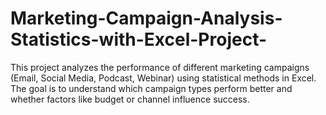 # Marketing-Campaign-Analysis-Statistics-with-Excel-Project-
This project analyzes the performance of different marketing campaigns (Email, Social Media, Podcast, Webinar) using statistical methods in Excel. The goal is to understand which campaign types perform better and whether factors like budget or channel influence success.
